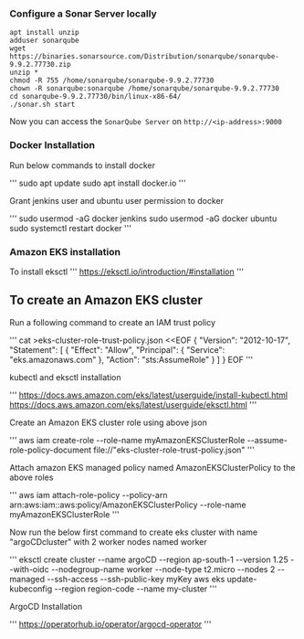 ### Configure a Sonar Server locally

```
apt install unzip
adduser sonarqube
wget https://binaries.sonarsource.com/Distribution/sonarqube/sonarqube-9.9.2.77730.zip
unzip *
chmod -R 755 /home/sonarqube/sonarqube-9.9.2.77730
chown -R sonarqube:sonarqube /home/sonarqube/sonarqube-9.9.2.77730
cd sonarqube-9.9.2.77730/bin/linux-x86-64/
./sonar.sh start
```

Now you can access the `SonarQube Server` on `http://<ip-address>:9000` 

### Docker Installation

Run below commands to install docker

'''
sudo apt update
sudo apt install docker.io
'''

Grant jenkins user and ubuntu user permission to docker

'''
sudo usermod -aG docker jenkins
sudo usermod -aG docker ubuntu
sudo systemctl restart docker
'''
### Amazon EKS installation

To install eksctl
'''
https://eksctl.io/introduction/#installation
'''

## To create an Amazon EKS cluster

Run a following command to create an IAM trust policy

'''
cat >eks-cluster-role-trust-policy.json <<EOF
{
  "Version": "2012-10-17",
  "Statement": [
    {
      "Effect": "Allow",
      "Principal": {
        "Service": "eks.amazonaws.com"
      },
      "Action": "sts:AssumeRole"
    }
  ]
}
EOF
'''

kubectl and eksctl installation

'''
https://docs.aws.amazon.com/eks/latest/userguide/install-kubectl.html
https://docs.aws.amazon.com/eks/latest/userguide/eksctl.html
'''

Create an Amazon EKS cluster role using above json

'''
aws iam create-role --role-name myAmazonEKSClusterRole --assume-role-policy-document file://"eks-cluster-role-trust-policy.json"
'''

Attach amazon EKS managed policy named AmazonEKSClusterPolicy to the above roles

'''
aws iam attach-role-policy --policy-arn arn:aws:iam::aws:policy/AmazonEKSClusterPolicy --role-name myAmazonEKSClusterRole
'''

Now run the below first command to create eks cluster with name "argoCDcluster" with 2 worker nodes named worker

'''
eksctl create cluster --name argoCD --region ap-south-1 --version 1.25 --with-oidc --nodegroup-name worker --node-type t2.micro --nodes 2 --managed --ssh-access --ssh-public-key myKey
aws eks update-kubeconfig --region region-code --name my-cluster
'''

ArgoCD Installation

'''
https://operatorhub.io/operator/argocd-operator
'''
